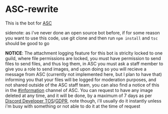 # ASC-rewrite

This is the bot for [ASC](https://discord.gg/Y3WpFhs)

sidenote: as i've never done an open source bot before, if for some reason you want to use this code, use git clone and then run `npm install` and `tsc` should be good to go

**NOTICE**: The attachment logging feature for this bot is striclty locked to one guild, where file permissions are locked, you must have permission to send files to send files, and thus log them, in ASC you must ask a staff member to give you a role to send images, and upon doing so you will recieve a message from ASC (currently not implemented here, but I plan to have that) informing you that your files will be logged for moderation purposes, and not shared outside of the ASC staff team, you can also find a notice of this in the [#information](https://discordapp.com/channels/539355100397699092/635215364950851659/635228376692424714) channel of ASC.
You can request to have any image deleted at any time, and it will be done, by a maximum of 7 days as per [Discord Developer TOS](https://discordapp.com/developers/docs/legal)/[GDPR](https://gdpr-info.eu/), note though, i'll usually do it instantly unless i'm busy with something or not able to do it at the time of request